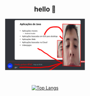 <div align="center">

## hello 👋

<img src="gui2.png?raw=true" alt="Title" width="50%">

<br> <!-- Leave blanck line -->

[![Top Langs](https://github-readme-stats.vercel.app/api/top-langs/?username=Ro3sk1&layout=compact&theme=dark)](https://github.com/anuraghazra/github-readme-stats)

</div>


<!--
**Ro3sk1/Ro3sk1** is a ✨ _special_ ✨ repository because its `README.md` (this file) appears on your GitHub profile.

Here are some ideas to get you started:

- 🔭 I’m currently working on ...
- 🌱 I’m currently learning ...
- 👯 I’m looking to collaborate on ...
- 🤔 I’m looking for help with ...
- 💬 Ask me about ...
- 📫 How to reach me: ...
- 😄 Pronouns: ...
- ⚡ Fun fact: ...
-->
